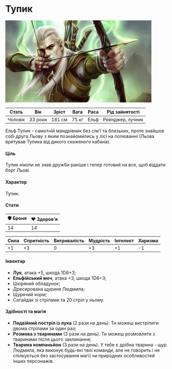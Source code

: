 # Тупик

<img src="/Assets/Images/Heroes/Tupyk.jpg" height="256">

| Стать   | Вік     | Зріст  | Вага  | Раса | Рід зайнятості   |
| ------- | ------- | ------ | ----- | ---- | ---------------- |
| Чоловік | 33 роки | 181 см | 75 кг | Ельф | Рейнджер, лучник |

Ельф Тупик - самотній мандрівник без сім'ї та близьких, проте знайшов собі друга Льову з яким познайомились у лісі на полюванні (Льова врятував Тупика від дикого скаженого кабана).

#### Ціль

Тупик ніколи не знав дружби раніше і тепер готовий на все, щоб віддати борг Льові.

#### Характер

Тупик.

#### Стати

| 🛡 Броня | ❤️ Здоров'я |
| ------- | ----------- |
| 14      | 14          |

| Сила | Спритність | Витривалість | Мудрість | Інтелект | Харизма |
| ---- | ---------- | ------------ | -------- | -------- | ------- |
| +1   | +3         | 0            | +3       | +1       | -1      |

#### Інвентар

- <b>Лук</b>, атака +5, шкода 1D6+3;
- <b>Ельфійський меч</b>, атака +3, шкода 1D6+3;
- Шкіряний обладунок;
- Дресирована щуриня Людмила;
- Щурячий корм;
- Сагайдак зі стрілами та 20 стріл у ньому.

#### Здібності та магія

- <b>Подвійний постріл із лука</b> (2 рази на день). Ти можеш вистрілити двома стрілами за один раз;
- <b>Розмова з тваринами</b> (3 рази на день). Ти можеш розмовляти з тваринами після цього заклинання;
- <b>Тварина компаньйон</b> (3 рази на день). У тебе є дрібна тварина - щур Людмила, яка виконує будь-які твої команди, але не говорить і не спілкується без застосування магії чи природних особливостей інших персонажів.
